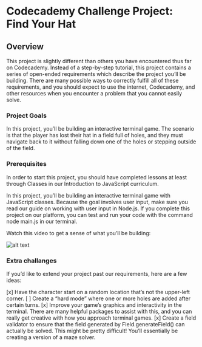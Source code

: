 # Codecademy Challenge Project: Find Your Hat

## Overview

This project is slightly different than others you have encountered thus far on Codecademy. Instead of a step-by-step tutorial, this project contains a series of open-ended requirements which describe the project you’ll be building. There are many possible ways to correctly fulfill all of these requirements, and you should expect to use the internet, Codecademy, and other resources when you encounter a problem that you cannot easily solve.

### Project Goals

In this project, you’ll be building an interactive terminal game. The scenario is that the player has lost their hat in a field full of holes, and they must navigate back to it without falling down one of the holes or stepping outside of the field.

### Prerequisites

In order to start this project, you should have completed lessons at least through Classes in our Introduction to JavaScript curriculum.

In this project, you’ll be building an interactive terminal game with JavaScript classes. Because the goal involves user input, make sure you read our guide on working with user input in Node.js. If you complete this project on our platform, you can test and run your code with the command node main.js in our terminal.

Watch this video to get a sense of what you’ll be building:

![alt text](https://content.codecademy.com/PRO/independent-practice-projects/find-your-hat/find-your-hat-demo.gif)

### Extra challanges

If you’d like to extend your project past our requirements, here are a few ideas:

[x] Have the character start on a random location that’s not the upper-left corner.
[ ] Create a “hard mode” where one or more holes are added after certain turns.
[x] Improve your game’s graphics and interactivity in the terminal. There are many helpful packages to assist with this, and you can really get creative with how you approach terminal games.
[x] Create a field validator to ensure that the field generated by Field.generateField() can actually be solved. This might be pretty difficult! You’ll essentially be creating a version of a maze solver.
